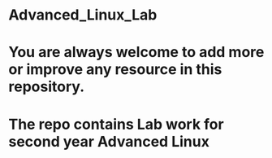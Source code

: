 # Advanced_Linux_Lab

# You are always welcome to add more or improve any resource in this repository.

# The repo contains Lab work for second year Advanced Linux

